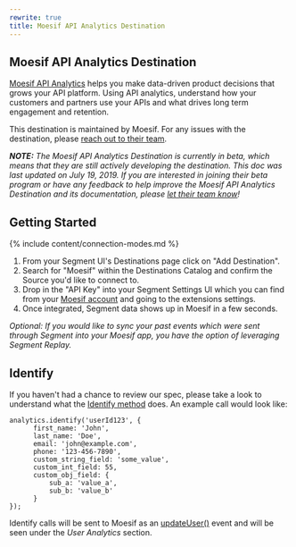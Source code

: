 ```yaml
---
rewrite: true
title: Moesif API Analytics Destination
---
```


## Moesif API Analytics Destination

[Moesif API Analytics](https://www.moesif.com/?utm_source=segmentio&utm_medium=docs&utm_campaign=partners) helps you make data-driven product decisions that grows your API platform. Using API analytics, understand how your customers and partners use your APIs and what drives long term engagement and retention.

This destination is maintained by Moesif. For any issues with the destination, please [reach out to their team](mailto:support@moesif.com).

_**NOTE:** The Moesif API Analytics Destination is currently in beta, which means that they are still actively developing the destination. This doc was last updated on July 19, 2019. If you are interested in joining their beta program or have any feedback to help improve the Moesif API Analytics Destination and its documentation, please [let  their team know](mailto:support@moesif.com)!_

## Getting Started

{% include content/connection-modes.md %}

1. From your Segment UI's Destinations page click on "Add Destination".
2. Search for "Moesif" within the Destinations Catalog and confirm the Source you'd like to connect to.
3. Drop in the "API Key" into your Segment Settings UI which you can find from your [Moesif account](https://www.moesif.com) and going to the extensions settings.
4. Once integrated, Segment data shows up in Moesif in a few seconds.

_Optional: If you would like to sync your past events which were sent through Segment into your Moesif app, you have the option of leveraging Segment Replay._


## Identify

If you haven't had a chance to review our spec, please take a look to understand what the [Identify method](https://segment.com/docs/connections/spec/identify/) does. An example call would look like:

```
analytics.identify('userId123', {
      first_name: 'John',
      last_name: 'Doe',
      email: 'john@example.com',
      phone: '123-456-7890',
      custom_string_field: 'some_value',
      custom_int_field: 55,
      custom_obj_field: {
          sub_a: 'value_a',
          sub_b: 'value_b'
      }
});
```

Identify calls will be sent to Moesif as an [updateUser()](https://www.moesif.com/docs/getting-started/users/#the-update-user-endpoint?utm_source=segmentio&utm_medium=docs&utm_campaign=partners) event and will be seen under the _User Analytics_ section.
